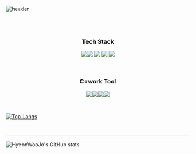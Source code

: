 ![header](https://capsule-render.vercel.app/api?type=soft&color=9033FF&height=300&section=header&text=^-^&fontSize=90&fontColor=FEFEFE)

<br/>
<br/>


<h3 align='center'> Tech Stack </h3>


<p align='center'>
<img src="https://img.shields.io/badge/python-3776AB?style=for-the-badge&logo=python&logoColor=white"><img src="https://img.shields.io/badge/django-092E20?style=for-the-badge&logo=django&logoColor=white">
<img src="https://img.shields.io/badge/mysql-4479A1?style=for-the-badge&logo=mysql&logoColor=white"> <img src="https://img.shields.io/badge/linux-FCC624?style=for-the-badge&logo=linux&logoColor=black"> <img src="https://img.shields.io/badge/amazonaws-232F3E?style=for-the-badge&logo=amazonaws&logoColor=white"> 
  
</p>

</br>


<h3 align='center'> Cowork Tool </h3>

<p align='center'>
<img src="https://img.shields.io/badge/github-181717?style=for-the-badge&logo=github&logoColor=white"><img src="https://img.shields.io/badge/git-F05032?style=for-the-badge&logo=git&logoColor=white"><img src="https://img.shields.io/badge/slack-181717?style=for-the-badge&logo=slack&logoColor=white"><img src="https://img.shields.io/badge/Postman-FF6C37?style=flat-square&logo=Postman&logoColor=white"/>
</p>

</br>

[![Top Langs](https://github-readme-stats.vercel.app/api/top-langs/?username=HyeonWooJo&layout=compact)](https://github.com/HyeonWooJo/github-readme-stats)



</br>

---

<!-- GitHub Stats -->


![HyeonWooJo's GitHub stats](https://github-readme-stats.vercel.app/api?username=HyeonWooJo&show_icons=true&theme=dark)

